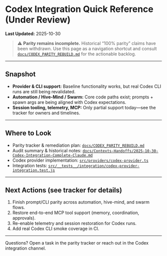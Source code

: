 # Codex Integration Quick Reference (Under Review)

**Last Updated:** 2025-10-30

> ⚠️ **Parity remains incomplete.** Historical “100% parity” claims have been withdrawn. Use this page as a navigation shortcut and consult [`docs/CODEX_PARITY_REBUILD.md`](CODEX_PARITY_REBUILD.md) for the actionable backlog.

---

## Snapshot

- **Provider & CLI support:** Baseline functionality works, but real Codex CLI runs are still being revalidated.
- **Automation / Hive-Mind / Swarm:** Core code paths exist; prompts + spawn args are being aligned with Codex expectations.
- **Session tooling, telemetry, MCP:** Only partial support today—see the tracker for owners and timelines.

---

## Where to Look

- Parity tracker & remediation plan: [`docs/CODEX_PARITY_REBUILD.md`](CODEX_PARITY_REBUILD.md)
- Audit summary & historical notes: [`docs/Contexts-Handoffs/2025-10-30-Codex-Integration-Complete-Claude.md`](Contexts-Handoffs/2025-10-30-Codex-Integration-Complete-Claude.md)
- Codex provider implementation: [`src/providers/codex-provider.ts`](../src/providers/codex-provider.ts)
- Integration tests: [`src/__tests__/integration/codex-provider-integration.test.js`](../src/__tests__/integration/codex-provider-integration.test.js)

---

## Next Actions (see tracker for details)

1. Finish prompt/CLI parity across automation, hive-mind, and swarm flows.
2. Restore end-to-end MCP tool support (memory, coordination, approvals).
3. Re-enable telemetry and session restoration for Codex runs.
4. Add real Codex CLI smoke coverage in CI.

---

Questions? Open a task in the parity tracker or reach out in the Codex integration channel.
